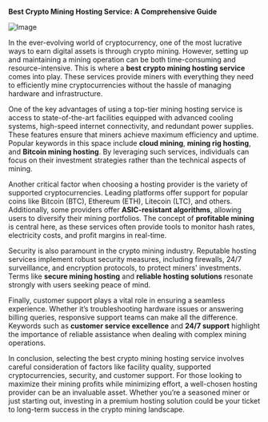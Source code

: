 **Best Crypto Mining Hosting Service: A Comprehensive Guide**

![Image](https://github.com/user-attachments/assets/b8266eee-691e-4ee1-99ef-bfa10d234fd4)

In the ever-evolving world of cryptocurrency, one of the most lucrative ways to earn digital assets is through crypto mining. However, setting up and maintaining a mining operation can be both time-consuming and resource-intensive. This is where a **best crypto mining hosting service** comes into play. These services provide miners with everything they need to efficiently mine cryptocurrencies without the hassle of managing hardware and infrastructure.

One of the key advantages of using a top-tier mining hosting service is access to state-of-the-art facilities equipped with advanced cooling systems, high-speed internet connectivity, and redundant power supplies. These features ensure that miners achieve maximum efficiency and uptime. Popular keywords in this space include **cloud mining**, **mining rig hosting**, and **Bitcoin mining hosting**. By leveraging such services, individuals can focus on their investment strategies rather than the technical aspects of mining.

Another critical factor when choosing a hosting provider is the variety of supported cryptocurrencies. Leading platforms offer support for popular coins like Bitcoin (BTC), Ethereum (ETH), Litecoin (LTC), and others. Additionally, some providers offer **ASIC-resistant algorithms**, allowing users to diversify their mining portfolios. The concept of **profitable mining** is central here, as these services often provide tools to monitor hash rates, electricity costs, and profit margins in real-time.

Security is also paramount in the crypto mining industry. Reputable hosting services implement robust security measures, including firewalls, 24/7 surveillance, and encryption protocols, to protect miners' investments. Terms like **secure mining hosting** and **reliable hosting solutions** resonate strongly with users seeking peace of mind.

Finally, customer support plays a vital role in ensuring a seamless experience. Whether it’s troubleshooting hardware issues or answering billing queries, responsive support teams can make all the difference. Keywords such as **customer service excellence** and **24/7 support** highlight the importance of reliable assistance when dealing with complex mining operations.

In conclusion, selecting the best crypto mining hosting service involves careful consideration of factors like facility quality, supported cryptocurrencies, security, and customer support. For those looking to maximize their mining profits while minimizing effort, a well-chosen hosting provider can be an invaluable asset. Whether you’re a seasoned miner or just starting out, investing in a premium hosting solution could be your ticket to long-term success in the crypto mining landscape.
